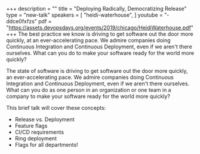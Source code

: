 +++
description = ""
title = "Deploying Radically, Democratizing Release"
type = "new-talk"
speakers = [
        "heidi-waterhouse",
]
youtube = "-ddce0fxfzs"
pdf = "https://assets.devopsdays.org/events/2019/chicago/HeidiWaterhouse.pdf"
+++
The best practice we know is driving to get software out the door more quickly, at an ever-accelerating pace. We admire companies doing Continuous Integration and Continuous Deployment, even if we aren't there ourselves. What can you do to make your software ready for the world more quickly?

The state of software is driving to get software out the door more quickly, an ever-accelerating pace. We admire companies doing Continuous Integration and Continuous Deployment, even if we aren't there ourselves. What can you do as one person in an organization or one team in a company to make your software ready for the world more quickly?

This brief talk will cover these concepts:

- Release vs. Deployment
- Feature flags
- CI/CD requirements
- Ring deployment
- Flags for all departments!